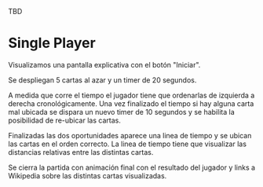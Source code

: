 TBD

# Single Player

Visualizamos una pantalla explicativa con el botón "Iniciar".

Se despliegan 5 cartas al azar y un timer de 20 segundos.

A medida que corre el tiempo el jugador tiene que ordenarlas de izquierda a 
derecha cronológicamente. Una vez finalizado el tiempo si hay alguna carta mal 
ubicada se dispara un nuevo timer de 10 segundos y se habilita la posibilidad 
de re-ubicar las cartas.

Finalizadas las dos oportunidades aparece una linea de tiempo y se ubican las 
cartas en el orden correcto. La linea de tiempo tiene que visualizar las
distancias relativas entre las distintas cartas. 

Se cierra la partida con animación final con el resultado del jugador y links a
 Wikipedia sobre las distintas cartas visualizadas.
